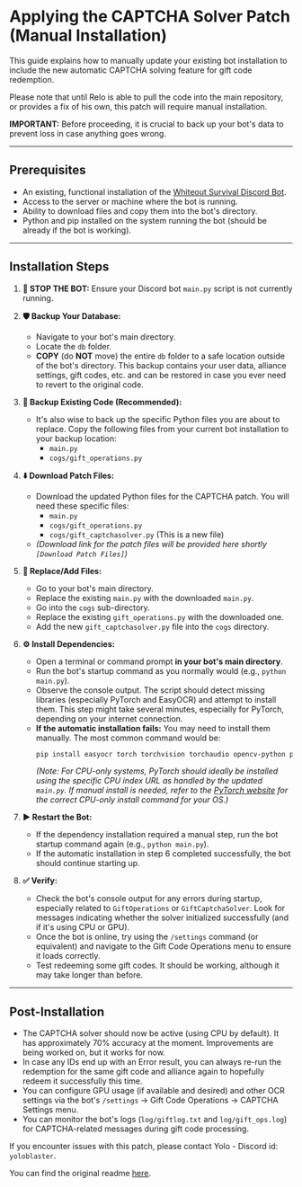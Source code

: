 # Applying the CAPTCHA Solver Patch (Manual Installation)

This guide explains how to manually update your existing bot installation to include the new automatic CAPTCHA solving feature for gift code redemption.

Please note that until Relo is able to pull the code into the main repository, or provides a fix of his own, this patch will require manual installation.

**IMPORTANT:** Before proceeding, it is crucial to back up your bot's data to prevent loss in case anything goes wrong.

---

## Prerequisites

*   An existing, functional installation of the [Whiteout Survival Discord Bot](https://github.com/Reloisback/Whiteout-Survival-Discord-Bot).
*   Access to the server or machine where the bot is running.
*   Ability to download files and copy them into the bot's directory.
*   Python and pip installed on the system running the bot (should be already if the bot is working).

---

## Installation Steps

1.  **🛑 STOP THE BOT:** Ensure your Discord bot `main.py` script is not currently running.

2.  **🛡️ Backup Your Database:**
    *   Navigate to your bot's main directory.
    *   Locate the `db` folder.
    *   **COPY** (do **NOT** move) the entire `db` folder to a safe location outside of the bot's directory. This backup contains your user data, alliance settings, gift codes, etc. and can be restored in case you ever need to revert to the original code.

3.  **💾 Backup Existing Code (Recommended):**
    *   It's also wise to back up the specific Python files you are about to replace. Copy the following files from your current bot installation to your backup location:
        *   `main.py`
        *   `cogs/gift_operations.py`

4.  **⬇️ Download Patch Files:**
    *   Download the updated Python files for the CAPTCHA patch. You will need these specific files:
        *   `main.py`
        *   `cogs/gift_operations.py`
        *   `cogs/gift_captchasolver.py` (This is a new file)
    *   *(Download link for the patch files will be provided here shortly `[Download Patch Files]`)*

5.  **🔄 Replace/Add Files:**
    *   Go to your bot's main directory.
    *   Replace the existing `main.py` with the downloaded `main.py`.
    *   Go into the `cogs` sub-directory.
    *   Replace the existing `gift_operations.py` with the downloaded one.
    *   Add the new `gift_captchasolver.py` file into the `cogs` directory.

6.  **⚙️ Install Dependencies:**
    *   Open a terminal or command prompt **in your bot's main directory**.
    *   Run the bot's startup command as you normally would (e.g., `python main.py`).
    *   Observe the console output. The script should detect missing libraries (especially PyTorch and EasyOCR) and attempt to install them. This step might take several minutes, especially for PyTorch, depending on your internet connection.
    *   **If the automatic installation fails:** You may need to install them manually. The most common command would be:
        ```bash
        pip install easyocr torch torchvision torchaudio opencv-python pillow numpy PyYAML scipy
        ```
        *(Note: For CPU-only systems, PyTorch should ideally be installed using the specific CPU index URL as handled by the updated `main.py`. If manual install is needed, refer to the [PyTorch website](https://pytorch.org/get-started/locally/) for the correct CPU-only install command for your OS.)*

7.  **▶️ Restart the Bot:**
    *   If the dependency installation required a manual step, run the bot startup command again (e.g., `python main.py`).
    *   If the automatic installation in step 6 completed successfully, the bot should continue starting up.

8.  **✅ Verify:**
    *   Check the bot's console output for any errors during startup, especially related to `GiftOperations` or `GiftCaptchaSolver`. Look for messages indicating whether the solver initialized successfully (and if it's using CPU or GPU).
    *   Once the bot is online, try using the `/settings` command (or equivalent) and navigate to the Gift Code Operations menu to ensure it loads correctly.
    *   Test redeeming some gift codes. It should be working, although it may take longer than before.
---

## Post-Installation

*   The CAPTCHA solver should now be active (using CPU by default). It has approximately 70% accuracy at the moment. Improvements are being worked on, but it works for now.
*   In case any IDs end up with an Error result, you can always re-run the redemption for the same gift code and alliance again to hopefully redeem it successfully this time.
*   You can configure GPU usage (if available and desired) and other OCR settings via the bot's `/settings` -> Gift Code Operations -> CAPTCHA Settings menu.
*   You can monitor the bot's logs (`log/giftlog.txt` and `log/gift_ops.log`) for CAPTCHA-related messages during gift code processing.

If you encounter issues with this patch, please contact Yolo - Discord id: `yoloblaster`.

You can find the original readme [here](https://github.com/Reloisback/Whiteout-Survival-Discord-Bot/blob/main/README.md).